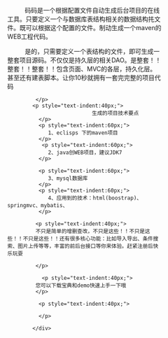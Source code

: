  <div class="text-left strp-div-cnt"  style="width:70%;display:inline-block;">
		   <p style="text-indent:40px;">
		       码码是一个根据配置文件自动生成后台项目的在线工具。只要定义一个与数据库表结构相关的数据结构扥文件。既可以根据这个配置的文件。制动生成一个maven的WEB工程代码。
	</p><p style="text-indent:40px;">
		      是的，只需要定义一个表结构的文件，即可生成一整套项目源码。不仅仅是持久层的相关DAO。是整套！！整套！！整套！！包含页面、MVC的各层，持久化层。
		      甚至还有建表脚本。让你10秒就拥有一套完完整的项目代码
		      
             </p>
            <p style="text-indent:40px;">
                               生成的项目技术要点    
              </p>
              <p style="text-indent:60px;">
                 1、eclisps 下的maven项目           
              </p>
               <p style="text-indent:60px;">
                 2、java创WEB项目，建议JDK7
              </p>
              
              <p style="text-indent:60px;">
                 3、mysql数据库
              </p>
              <p style="text-indent:60px;">
                 4、应用到的技术：html(boostrap)、springmvc、mybatis、
              </p>
              
             <p style="text-indent:40px;">
		     不只是简单的增删查改，不只是这些！！不只是这些！！不只是这些！！还有很多核心功能：比如导入导出、条件搜索、图片上传等等，丰富的前后台接口等你来体验。赶紧注册后快乐玩耍
		      
             </p>	
             
               <p style="text-indent:40px;">
		     您可以下载宝典和demo快速上手一下哦      
             </p>	
             
              <p style="text-indent:40px;">
                
              </p>
		    
		    </div>
